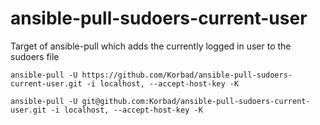 # ansible-pull-sudoers-current-user
Target of ansible-pull which adds the currently logged in user to the sudoers file

```
ansible-pull -U https://github.com/Korbad/ansible-pull-sudoers-current-user.git -i localhost, --accept-host-key -K
```

```
ansible-pull -U git@github.com:Korbad/ansible-pull-sudoers-current-user.git -i localhost, --accept-host-key -K
```
